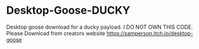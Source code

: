 # Desktop-Goose-DUCKY
Desktop goose download for a ducky payload. I DO NOT OWN THIS CODE. Please Download from creators website https://samperson.itch.io/desktop-goose

